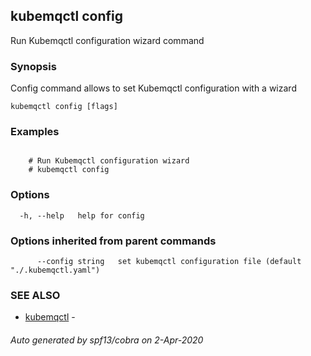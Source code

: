 ## kubemqctl config

Run Kubemqctl configuration wizard command

### Synopsis

Config command allows to set Kubemqctl configuration with a wizard

```
kubemqctl config [flags]
```

### Examples

```

	# Run Kubemqctl configuration wizard
	# kubemqctl config

```

### Options

```
  -h, --help   help for config
```

### Options inherited from parent commands

```
      --config string   set kubemqctl configuration file (default "./.kubemqctl.yaml")
```

### SEE ALSO

* [kubemqctl](kubemqctl.md)	 - 

###### Auto generated by spf13/cobra on 2-Apr-2020
